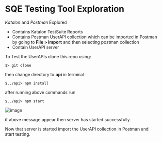 # SQE Testing Tool Exploration
_Katalon_ and _Postman_ Explored

- Contains Katalon TestSuite Reports
- Contains Postman UserAPI collection which can be imported in Postman by going to **File > import** and then selecting postman collection
- Contain UserAPI server

To Test the UserAPIs clone this repo using:
```
$> git clone
```
then change directory to **api** in terminal

```
$../api> npm install 
```
after running above commands run
```
$../api> npm start 
```
![image](https://github.com/I-Muhammad-Zain-I/SQE_TestingTool_Exploration/assets/104026725/ae4bd52c-6f3f-41cc-b6b7-c2b58dd421c7)

if above message appear then server has started successfully.

Now that server is started import the UserAPI collection in Postman and start testing.





